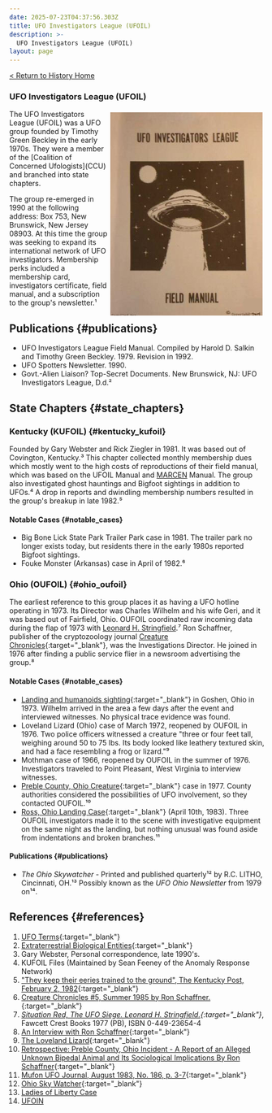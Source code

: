 ```yaml
---
date: 2025-07-23T04:37:56.303Z
title: UFO Investigators League (UFOIL)
description: >-
  UFO Investigators League (UFOIL)
layout: page
---
```


[< Return to History Home](/History-TriState)

### UFO Investigators League (UFOIL)
<img style="float:right;margin:5px" width="300" height="400" alt="UFOIL Field Manual, 1979" src="/assets/img/UFOIL_Field_Manual_Cover.jpeg" />
The UFO Investigators League (UFOIL) was a UFO group
founded by Timothy Green Beckley in the early 1970s. They were a member
of the [Coalition of Concerned Ufologists](CCU) and branched
into state chapters.

The group re-emerged in 1990 at the following address: Box 753, New
Brunswick, New Jersey 08903. At this time the group was seeking to
expand its international network of UFO investigators. Membership perks
included a membership card, investigators certificate, field manual, and
a subscription to the group's newsletter.¹

Publications {#publications}
------------

-   UFO Investigators League Field Manual. Compiled by Harold D. Salkin
    and Timothy Green Beckley. 1979. Revision in 1992.
-   UFO Spotters Newsletter. 1990.
-   Govt.-Alien Liaison? Top-Secret Documents. New Brunswick, NJ: UFO
    Investigators League, D.d.²

State Chapters {#state_chapters}
--------------

### Kentucky (KUFOIL) {#kentucky_kufoil}

Founded by Gary Webster and Rick Ziegler in 1981. It was based out of
Covington, Kentucky.³ This chapter
collected monthly membership dues which mostly went to the high costs of
reproductions of their field manual, which was based on the UFOIL Manual
and [MARCEN](MARCEN) Manual. The group also investigated
ghost hauntings and Bigfoot sightings in addition to
UFOs.⁴ A drop in reports and dwindling membership numbers resulted in the group's breakup
in late 1982.⁵

#### Notable Cases {#notable_cases}

-   Big Bone Lick State Park
    Trailer Park case in 1981. The trailer park no longer exists today,
    but residents there in the early 1980s reported Bigfoot sightings.
-   Fouke Monster (Arkansas) case in April
    of 1982.⁶

### Ohio (OUFOIL) {#ohio_oufoil}

The earliest reference to this group places it as having a UFO hotline
operating in 1973. Its Director was Charles Wilhelm and his wife Geri,
and it was based out of Fairfield, Ohio.
OUFOIL coordinated raw incoming data during the flap of 1973 with
[Leonard H. Stringfield](LeonardStringfield).⁷
Ron Schaffner, publisher of the
cryptozoology journal [Creature Chronicles](http://blakemathys.com/creaturechronicles.html){:target="_blank"}, was the Investigations
Director. He joined in 1976 after finding a public service flier in a
newsroom advertising the group.⁸

#### Notable Cases {#notable_cases}

-   [Landing and humanoids sighting](https://web.archive.org/web/20070927065937/http://www.mysterious-america.net/classicufojuly04.html){:target="_blank"}
    in Goshen, Ohio in 1973. Wilhelm arrived in the area a few days
    after the event and interviewed witnesses. No physical trace
    evidence was found.
-   Loveland Lizard (Ohio) case of March
    1972, reopened by OUFOIL in 1976. Two police officers witnessed a
    creature "three or four feet tall, weighing around 50 to 75 lbs. Its
    body looked like leathery textured skin, and had a face resembling a
    frog or lizard."⁹
-   Mothman case of 1966, reopened by OUFOIL in
    the summer of 1976. Investigators traveled to Point Pleasant, West
    Virginia to interview witnesses.
-   [Preble County, Ohio
    Creature](https://web.archive.org/web/20060828081240/http://home.cinci.rr.com/kd8afh/preble2.html){:target="_blank"} case
    in 1977. County authorities considered the possibilities of UFO
    involvement, so they contacted OUFOIL.¹⁰
-   [Ross, Ohio Landing Case](http://www.nicap.org/830410_muj.htm){:target="_blank"}
    (April 10th, 1983). Three OUFOIL investigators made it to the scene
    with investigative equipment on the same night as the landing, but
    nothing unusual was found aside from indentations and broken
    branches.¹¹

#### Publications {#publications}

-   *The Ohio Skywatcher* - Printed and published
    quarterly¹² by R.C. LITHO, Cincinnati, OH.¹³
    Possibly known as the *UFO Ohio Newsletter* from 1979
    on¹⁴.

References {#references}
----------

1.  [UFO Terms](https://web.archive.org/web/20050511091515/http://www.geocities.com/capitolhill/8167/ufodeftu.htm){:target="_blank"}
2.  [Extraterrestrial Biological Entities](http://www.sacred-texts.com/ufo/ebe.htm){:target="_blank"}
3.  Gary Webster, Personal correspondence, late 1990's.
4.  KUFOIL Files (Maintained by Sean Feeney of the Anomaly Response Network)
5.  ["They keep their eeries trained to the ground", The Kentucky Post, February 2, 1982](/assets/img/KUFOILNewsarticle.jpg){:target="_blank"}
6.  [Creature Chronicles \#5, Summer 1985 by Ron Schaffner.](http://blakemathys.com/cc5.pdf){:target="_blank"}
7.  *[Situation Red, The UFO Siege. Leonard H. Stringfield.](https://amzn.to/46hCdV6){:target="_blank"}*, Fawcett Crest Books 1977 (PB), ISBN 0-449-23654-4
8.  [An Interview with Ron Schaffner](https://web.archive.org/web/20070927065951/http://www.mysterious-america.net/schaffnerintervi.html){:target="_blank"}
9.  [The Loveland Lizard](https://web.archive.org/web/20051019002831/http://paranormal.about.com/od/othercreatures/a/aa053104_2.htm){:target="_blank"}
10.  [Retrospective: Preble County, Ohio Incident - A Report of an Alleged Unknown Bipedal Animal and Its Sociological Implications By Ron Schaffner](https://web.archive.org/web/20060828081240/http://home.cinci.rr.com/kd8afh/preble2.html){:target="_blank"}
11.  [Mufon UFO Journal, August 1983, No. 186, p. 3-7](http://www.nicap.org/830410_muj.htm){:target="_blank"}
12.  [Ohio Sky Watcher](https://web.archive.org/web/20081231061654/http://www.answers.com/topic/ohio-sky-watcher){:target="_blank"}
13.  [Ladies of Liberty Case](http://kenny.anomalyresponse.com/KENTUCKY.htm)
14.  [UFOIN](UFOIN)